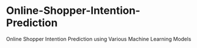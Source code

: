 # Online-Shopper-Intention-Prediction
Online Shopper Intention Prediction using Various Machine Learning Models
